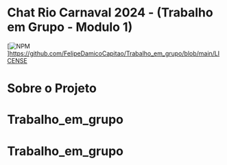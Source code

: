 # Chat Rio Carnaval 2024 - (Trabalho em Grupo - Modulo 1)
[![NPM](https://img.shields.io/npm/l/react)]https://github.com/FelipeDamicoCapitao/Trabalho_em_grupo/blob/main/LICENSE

# Sobre o Projeto


# Trabalho_em_grupo

# Trabalho_em_grupo
